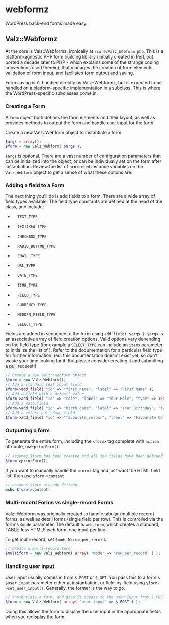 webformz
========

WordPress back-end forms made easy.

## Valz::Webformz

At the core is Valz::Webformz, ironically at `/core/Valz_Webform.php`. This is a platform-agnostic PHP form building library (initially created in Perl, but ported a decade later to PHP - which explains some of the strange coding conventions used therein), that manages the creation of form elements, validation of form input, and faciliates form output and saving.

Form saving isn't handled directly by Valz::Webformz, but is expected to be handled on a platform-specific implementation in a subclass. This is where the WordPress-specific subclasses come in.

### Creating a Form

A `form` object both defines the form elements and their layout, as well as provides methods to output the form and handle user input for the form.

Create a new Valz::Webform object to instantiate a form:

```php
$args = array();
$form = new Valz_Webform( $args );
```

`$args` is optional. There are a vast number of configuration parameters that can be initialized into the object, or can be individually set on the form after instantiation. Review the list of `protected` instance variables on the `Valz_Webform` object to get a sense of what these options are.

### Adding a field to a Form

The next thing you'll do is add fields to a form. There are a wide array of field types available. The field type constants are defined at the head of the class, and include:

*	 	TEXT_TYPE
*	 	TEXTAREA_TYPE
*	 	CHECKBOX_TYPE
*	 	RADIO_BUTTON_TYPE
*	 	EMAIL_TYPE
*	 	URL_TYPE
*	 	DATE_TYPE
*	 	TIME_TYPE
*	 	FIELD_TYPE
*	 	CURRENCY_TYPE
*	 	HIDDEN_FIELD_TYPE
*	 	SELECT_TYPE
	 	
Fields are added in sequence to the form using `add_field( $args )`. `$args` is an associative array of field creation options. Valid options vary depending on the field type (for example a `SELECT_TYPE` can include an `items` parameter to initialize the list of <OPTIONS>). Refer to the documentation for a particular field type for further information. (ed: this documentation doesn't exist yet, so don't waste your time looking for it. But please consider creating it and submitting a pull request!)

``` php
// Create a new Valz::Webform object
$form = new Valz_Webform();
// Add a standard text input field
$form->add_field( "id" => "first_name", "label" => "First Name" );
// Add a field with a default value
$form->add_field( "id" => "role", "label" => "Your Role", "type" => TEXT_TYPE, "default_value" => "Developer" );
// Add a date field
$form->add_field( "id" => "birth_date", "label" => "Your Birthday", "type" => DATE_TYPE, "datepicker_type" => JQUERYUI_INLINE_DATEPICKER );
// Add a select pull-down field
$form->add_field( "id" => "favourite_colour", "label" => "Favourite Colour", "type" => SELECT_TYPE, "items" => array( "red", "green", "blue" ), "display" => TITLE_CASE, "select_text" => "Choose a favourite colour" );
```

### Outputting a form

To generate the entire form, including the `<form>` tag complete with `action` attribute, use `printForm()`:

``` php
// assumes $form has been created and all the fields have been defined:
$form->printForm();
```

If you want to manually handle the `<form>` tag and just want the HTML field list, then use `$form->content`

``` php
// assumes $form already defined.
echo $form->content;
```

### Multi-record Forms vs single-record Forms

Valz::Webform was originally created to handle tabular (multiple record) forms, as well as detail forms (single field per row). This is controlled via the form's `$mode` parameter. The default is `web_form`, which creates a standard, TABLE-less HTML5 web form, one input per line.

To get multi-record, set `$mode` to `row_per_record`:

``` php
// Create a multi-record form
$multiform = new Valz_Webform( array( "mode" => 'row_per_record' ) );
```

### Handling user input

User input usually comes in from `$_POST` or `$_GET`. You pass this to a form's `$user_input` parameter either at instantiation, or field-by-field using `$form->set_user_input()`. Generally, the former is the way to go.

``` php
// instantiate a form, and give it access to the user input from $_POST
$form = new Valz_Webform( array( "user_input" => $_POST ) );
```

Doing this allows the form to display the user input in the appropriate fields when you redisplay the form.
